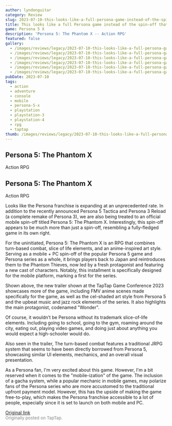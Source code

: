 ```yaml
---
author: lyndonguitar
category: Review
slug: 2023-07-10-this-looks-like-a-full-persona-game-instead-of-the-spin-off-that-it-is-impressions-per
title: This looks like a full Persona game instead of the spin-off that it is | Impressions - Persona 5 X
game: Persona 5 X
description: 'Persona 5: The Phantom X -- Action RPG'
featured: false
gallery:
  - /images/reviews/legacy/2023-07-10-this-looks-like-a-full-persona-game-instead-of-the-spin-off-that-it-is--impressions---per-0.avif
  - /images/reviews/legacy/2023-07-10-this-looks-like-a-full-persona-game-instead-of-the-spin-off-that-it-is--impressions---per-1.avif
  - /images/reviews/legacy/2023-07-10-this-looks-like-a-full-persona-game-instead-of-the-spin-off-that-it-is--impressions---per-2.avif
  - /images/reviews/legacy/2023-07-10-this-looks-like-a-full-persona-game-instead-of-the-spin-off-that-it-is--impressions---per-3.avif
  - /images/reviews/legacy/2023-07-10-this-looks-like-a-full-persona-game-instead-of-the-spin-off-that-it-is--impressions---per-4.avif
  - /images/reviews/legacy/2023-07-10-this-looks-like-a-full-persona-game-instead-of-the-spin-off-that-it-is--impressions---per-5.avif
pubDate: 2023-07-10
tags:
  - action
  - adventure
  - console
  - mobile
  - persona-5-x
  - playstation
  - playstation-3
  - playstation-4
  - rpg
  - taptap
thumb: /images/reviews/legacy/2023-07-10-this-looks-like-a-full-persona-game-instead-of-the-spin-off-that-it-is--impressions---per-0.avif
---
```


Persona 5: The Phantom X
--
Action
RPG

Persona 5: The Phantom X
--
Action
RPG

Looks like the Persona franchise is expanding at an unprecedented rate. In addition to the recently announced Persona 5 Tactica and Persona 3 Reload (a complete remake of Persona 3), we are also being treated to an official mobile spin-off titled Persona 5: The Phantom X. Interestingly, this spin-off appears to be much more than just a spin-off, resembling a fully-fledged game in its own right.

For the uninitiated, Persona 5: The Phantom X is an RPG that combines turn-based combat, slice of life elements, and an anime-inspired art style. Serving as a mobile + PC spin-off of the popular Persona 5 game and Persona series as a whole, it brings players back to Japan and reintroduces them to the Phantom Thieves, now led by a fresh protagonist and featuring a new cast of characters. Notably, this installment is specifically designed for the mobile platform, marking a first for the series.

Shown above, the new trailer shown at the TapTap Game Conference 2023 showcases more of the game, including FMV anime scenes made specifically for the game, as well as the cel-shaded art style from Persona 5 and the upbeat music and jazz rock elements of the series. It also highlights the main protagonist, codenamed "Wonder".

Of course, it wouldn’t be Persona without its trademark slice-of-life elements. Including going to school, going to the gym, roaming around the city, eating out, playing video games, and doing just about anything you would expect a high-schooler would do.

Also seen in the trailer, The turn-based combat features a traditional JRPG system that seems to have been directly borrowed from Persona 5, showcasing similar UI elements, mechanics, and an overall visual presentation.

As a Persona fan, I'm very excited about this game. However, I'm a bit reserved when it comes to the "mobile-ization" of the game. The inclusion of a gacha system, while a popular mechanic in mobile games, may polarize fans of the Persona series who are more accustomed to the traditional upfront payment model. However, this has the upside of making the game free-to-play, which makes the Persona franchise accessible to a lot of people, especially since it is set to launch on both mobile and PC.

[Original link](https://m.taptap.io/post/5979771?share_id=9d19aed4fcda&utm_medium=share&utm_source=discord)<br><span style="font-size: 0.95em; color: #888;">Originally posted on TapTap.</span>